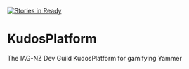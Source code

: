 [![Stories in Ready](https://badge.waffle.io/IAG-NZ/KudosPlatform.png?label=ready&title=Ready)](https://waffle.io/IAG-NZ/KudosPlatform)
# KudosPlatform
The IAG-NZ Dev Guild KudosPlatform for gamifying Yammer
